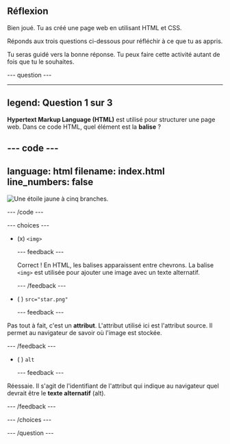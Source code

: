 ## Réflexion

Bien joué. Tu as créé une page web en utilisant HTML et CSS.

Réponds aux trois questions ci-dessous pour réfléchir à ce que tu as appris.

Tu seras guidé vers la bonne réponse. Tu peux faire cette activité autant de fois que tu le souhaites.

--- question ---

---
legend: Question 1 sur 3
---

**Hypertext Markup Language (HTML)** est utilisé pour structurer une page web. Dans ce code HTML, quel élément est la **balise** ?

--- code ---
---
language: html
filename: index.html
line_numbers: false
---   
<img src="star.png" alt="Une étoile jaune à cinq branches."> 

--- /code ---

--- choices ---

- (x) `<img>`

  --- feedback ---

  Correct ! En HTML, les balises apparaissent entre chevrons. La balise `<img>` est utilisée pour ajouter une image avec un texte alternatif.

  --- /feedback ---

- ( ) `src="star.png"`

  --- feedback ---

Pas tout à fait, c'est un **attribut**. L'attribut utilisé ici est l'attribut source. Il permet au navigateur de savoir où l'image est stockée.

  --- /feedback ---

- ( ) `alt`

  --- feedback ---

Réessaie. Il s'agit de l'identifiant de l'attribut qui indique au navigateur quel devrait être le **texte alternatif** (alt).

  --- /feedback ---

--- /choices ---

--- /question ---
